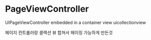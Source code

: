 # PageViewController

UIPageViewController embedded in a container view uicollectionview

페이지 컨트롤러랑 콜랙션 뷰 합쳐서 페이징 가능하게 만든것
